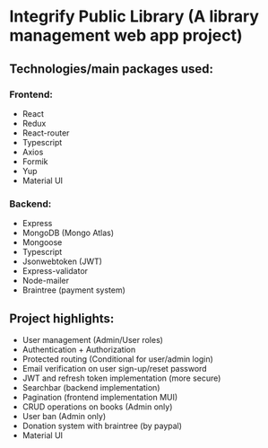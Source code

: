 # Integrify Public Library (A library management web app project)

## Technologies/main packages used:
### Frontend:
* React
* Redux
* React-router
* Typescript
* Axios
* Formik
* Yup
* Material UI

### Backend:
* Express
* MongoDB (Mongo Atlas)
* Mongoose
* Typescript
* Jsonwebtoken (JWT)
* Express-validator
* Node-mailer
* Braintree (payment system)

## Project highlights:
* User management (Admin/User roles)
* Authentication + Authorization
* Protected routing (Conditional for user/admin login)
* Email verification on user sign-up/reset password
* JWT and refresh token implementation (more secure)
* Searchbar (backend implementation)
* Pagination (frontend implementation MUI)
* CRUD operations on books (Admin only)
* User ban (Admin only)
* Donation system with braintree (by paypal)
* Material UI
